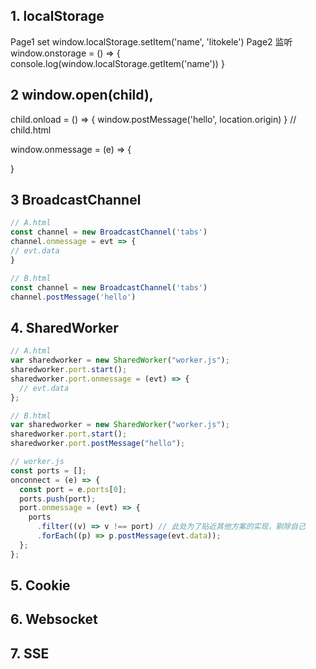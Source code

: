 ## 1. localStorage

Page1 set
window.localStorage.setItem('name', 'litokele')
Page2 监听
window.onstorage = () => {
console.log(window.localStorage.getItem('name'))
}

## 2 window.open(child),

child.onload = () => {
window.postMessage('hello', location.origin)
}
// child.html

window.onmessage = (e) => {

}

## 3 BroadcastChannel

<!-- 和localStorage方案基本一致，额外需要初始化 -->
```js
// A.html
const channel = new BroadcastChannel('tabs')
channel.onmessage = evt => {
// evt.data
}

// B.html
const channel = new BroadcastChannel('tabs')
channel.postMessage('hello')

```

## 4. SharedWorker

<!-- 相较于其他方案没有优势，此外，API复杂而且调试不方便。 -->

```js
// A.html
var sharedworker = new SharedWorker("worker.js");
sharedworker.port.start();
sharedworker.port.onmessage = (evt) => {
  // evt.data
};

// B.html
var sharedworker = new SharedWorker("worker.js");
sharedworker.port.start();
sharedworker.port.postMessage("hello");

// worker.js
const ports = [];
onconnect = (e) => {
  const port = e.ports[0];
  ports.push(port);
  port.onmessage = (evt) => {
    ports
      .filter((v) => v !== port) // 此处为了贴近其他方案的实现，剔除自己
      .forEach((p) => p.postMessage(evt.data));
  };
};
```

## 5. Cookie

<!-- 服务器配合 -->
## 6. Websocket

## 7. SSE